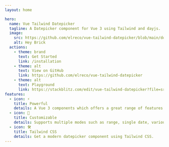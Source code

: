 ```yaml
---
layout: home

hero:
  name: Vue Tailwind Datepicker
  tagline: A Datepicker component for Vue 3 using Tailwind and dayjs.
  image:
    src: https://github.com/elreco/vue-tailwind-datepicker/blob/main/docs/logo.png?raw=true
    alt: Hey Brick
  actions:
    - theme: brand
      text: Get Started
      link: /installation
    - theme: alt
      text: View on GitHub
      link: https://github.com/elreco/vue-tailwind-datepicker
    - theme: alt
      text: Playground
      link: https://stackblitz.com/edit/vue-tailwind-datepicker?file=src/components/Playground.vue
features:
  - icon: ⚡️
    title: Powerful
    details: A Vue 3 components which offers a great range of features.
  - icon: 🖖
    title: Customizable
    details: Supports multiple modes such as range, single date, various pickers, shortcuts and many more.
  - icon: 🛠️
    title: Tailwind CSS
    details: Get a modern datepicker component using Tailwind CSS.
---
```

